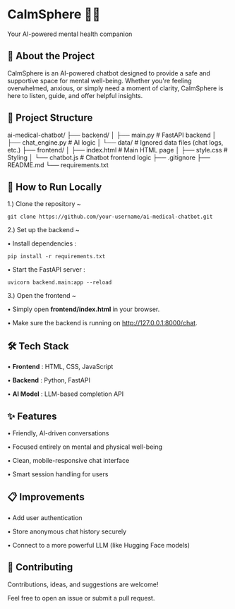 
# CalmSphere 🧘‍♀️

Your AI-powered mental health companion
## 🌟 About the Project
CalmSphere is an AI-powered chatbot designed to provide a safe and supportive space for mental well-being.
Whether you're feeling overwhelmed, anxious, or simply need a moment of clarity, CalmSphere is here to listen, guide, and offer helpful insights.
## 📂 Project Structure
ai-medical-chatbot/
├── backend/
│   ├── main.py              # FastAPI backend
│   ├── chat_engine.py   # AI logic
│   └── data/                  # Ignored data files (chat logs, etc.)
├── frontend/
│   ├── index.html       # Main HTML page
│   ├── style.css           # Styling
│   └── chatbot.js        # Chatbot frontend logic
├── .gitignore
├── README.md
└── requirements.txt

## 🚀 How to Run Locally
1.) Clone the repository ~

    git clone https://github.com/your-username/ai-medical-chatbot.git

2.) Set up the backend ~

• Install dependencies :

    pip install -r requirements.txt

• Start the FastAPI server :

    uvicorn backend.main:app --reload

3.) Open the frontend ~

• Simply open **frontend/index.html** in your browser.

• Make sure the backend is running on http://127.0.0.1:8000/chat.

## 🛠 Tech Stack
• **Frontend** : HTML, CSS, JavaScript

• **Backend** : Python, FastAPI

• **AI Model** : LLM-based completion API

##  ✨ Features

• Friendly, AI-driven conversations

• Focused entirely on mental and physical well-being

• Clean, mobile-responsive chat interface

• Smart session handling for users


## 📋 Improvements
• Add user authentication

• Store anonymous chat history securely

• Connect to a more powerful LLM (like Hugging Face models)
## 🤝 Contributing
Contributions, ideas, and suggestions are welcome!

Feel free to open an issue or submit a pull request.
